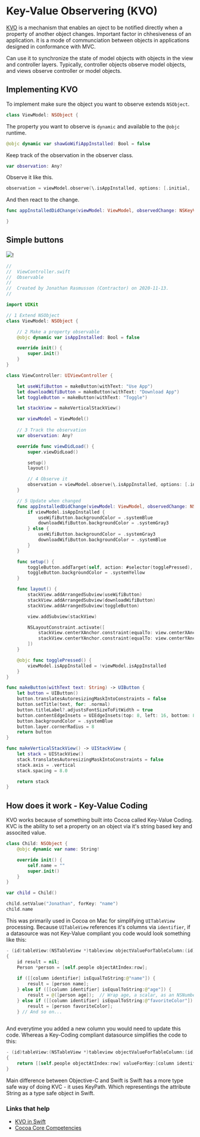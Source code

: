 # Key-Value Observering (KVO)

[KVO](https://developer.apple.com/library/archive/documentation/General/Conceptual/DevPedia-CocoaCore/KVO.html#//apple_ref/doc/uid/TP40008195-CH16-SW1) is a mechanism that enables an oject to be notified directly when a property of another object changes. Important factor in chhesiveness of an application. it is a mode of communciation between objects in applications designed in conformance with MVC.

Can use it to synchronize the state of model objects with objects in the view and controller layers. Typically, controller objects observe model objects, and views observe controller or model objects.

## Implementing KVO

To implement make sure the object you want to observe extends `NSObject`.

```swift
class ViewModel: NSObject {

```

The property you want to observe is `dynamic` and available to the `@objc` runtime.

```swift
@objc dynamic var shawGoWifiAppInstalled: Bool = false
```

Keep track of the observation in the observer class.

```swift
var observation: Any?
```

Observe it like this.

```swift
observation = viewModel.observe(\.isAppInstalled, options: [.initial, .new], changeHandler: appInstalledDidChange(viewModel:observedChange:))
```

And then react to the change.

```swift
func appInstalledDidChange(viewModel: ViewModel, observedChange: NSKeyValueObservedChange<Bool>) {

}
```

## Simple buttons

![](images/simple-kvo.gif)!

```swift
//
//  ViewController.swift
//  Observable
//
//  Created by Jonathan Rasmusson (Contractor) on 2020-11-13.
//

import UIKit

// 1 Extend NSObject
class ViewModel: NSObject {

    // 2 Make a property observable
    @objc dynamic var isAppInstalled: Bool = false

    override init() {
        super.init()
    }
}

class ViewController: UIViewController {

    let useWifiButton = makeButton(withText: "Use App")
    let downloadWifiButton = makeButton(withText: "Download App")
    let toggleButton = makeButton(withText: "Toggle")

    let stackView = makeVerticalStackView()

    var viewModel = ViewModel()
    
    // 3 Track the observation
    var observation: Any?

    override func viewDidLoad() {
        super.viewDidLoad()

        setup()
        layout()

        // 4 Observe it
        observation = viewModel.observe(\.isAppInstalled, options: [.initial, .new], changeHandler: appInstalledDidChange(viewModel:observedChange:))
    }

    // 5 Update when changed
    func appInstalledDidChange(viewModel: ViewModel, observedChange: NSKeyValueObservedChange<Bool>) {
        if viewModel.isAppInstalled {
            useWifiButton.backgroundColor = .systemBlue
            downloadWifiButton.backgroundColor = .systemGray3
        } else {
            useWifiButton.backgroundColor = .systemGray3
            downloadWifiButton.backgroundColor = .systemBlue
        }
    }

    func setup() {
        toggleButton.addTarget(self, action: #selector(togglePressed), for: .touchUpInside)
        toggleButton.backgroundColor = .systemYellow
    }

    func layout() {
        stackView.addArrangedSubview(useWifiButton)
        stackView.addArrangedSubview(downloadWifiButton)
        stackView.addArrangedSubview(toggleButton)

        view.addSubview(stackView)

        NSLayoutConstraint.activate([
            stackView.centerXAnchor.constraint(equalTo: view.centerXAnchor),
            stackView.centerYAnchor.constraint(equalTo: view.centerYAnchor),
        ])
    }

    @objc func togglePressed() {
        viewModel.isAppInstalled = !viewModel.isAppInstalled
    }
}

func makeButton(withText text: String) -> UIButton {
    let button = UIButton()
    button.translatesAutoresizingMaskIntoConstraints = false
    button.setTitle(text, for: .normal)
    button.titleLabel?.adjustsFontSizeToFitWidth = true
    button.contentEdgeInsets = UIEdgeInsets(top: 8, left: 16, bottom: 8, right: 16)
    button.backgroundColor = .systemBlue
    button.layer.cornerRadius = 8
    return button
}

func makeVerticalStackView() -> UIStackView {
    let stack = UIStackView()
    stack.translatesAutoresizingMaskIntoConstraints = false
    stack.axis = .vertical
    stack.spacing = 8.0

    return stack
}
```

## How does it work - Key-Value Coding

KVO works because of something built into Cocoa called Key-Value Coding. KVC is the ability to set a property on an object via it's string based key and associted value.

```swift
class Child: NSObject {
    @objc dynamic var name: String!

    override init() {
        self.name = ""
        super.init()
    }
}

var child = Child()

child.setValue("Jonathan", forKey: "name")
child.name
```

This was primarily used in Cocoa on Mac for simplifying `UITableView` processing. Because `UITableView` references it's columns via `identifier`, if a datasource was not Key-Value compliant you code would look something like this:

```swift
- (id)tableView:(NSTableView *)tableview objectValueForTableColumn:(id)column row:(NSInteger)row
{
    id result = nil;
    Person *person = [self.people objectAtIndex:row];
 
    if ([[column identifier] isEqualToString:@"name"]) {
        result = [person name];
    } else if ([[column identifier] isEqualToString:@"age"]) {
        result = @([person age]);  // Wrap age, a scalar, as an NSNumber
    } else if ([[column identifier] isEqualToString:@"favoriteColor"]) {
        result = [person favoriteColor];
    } // And so on...
 
```

And everytime you added a new column you would need to update this code. Whereas a Key-Coding compliant datasource simplifies the code to this:

```swift
- (id)tableView:(NSTableView *)tableview objectValueForTableColumn:(id)column row:(NSInteger)row
{
    return [[self.people objectAtIndex:row] valueForKey:[column identifier]];
}
```

Main difference between Objective-C and Swift is Swift has a more type safe way of doing KVC - it uses KeyPath. Which representings the attribute String as a type safe object in Swift.

### Links that help

- [KVO in Swift](https://developer.apple.com/documentation/swift/cocoa_design_patterns/using_key-value_observing_in_swift)
- [Cocoa Core Competencies](https://developer.apple.com/library/archive/documentation/General/Conceptual/DevPedia-CocoaCore/KVO.html#//apple_ref/doc/uid/TP40008195-CH16-SW1)


